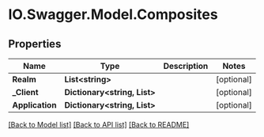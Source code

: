 # IO.Swagger.Model.Composites
## Properties

Name | Type | Description | Notes
------------ | ------------- | ------------- | -------------
**Realm** | **List&lt;string&gt;** |  | [optional] 
**_Client** | **Dictionary&lt;string, List&gt;** |  | [optional] 
**Application** | **Dictionary&lt;string, List&gt;** |  | [optional] 

[[Back to Model list]](../README.md#documentation-for-models) [[Back to API list]](../README.md#documentation-for-api-endpoints) [[Back to README]](../README.md)

